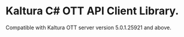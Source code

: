 # Kaltura C# OTT API Client Library.
Compatible with Kaltura OTT server version 5.0.1.25921 and above.
